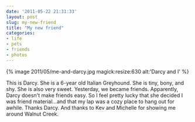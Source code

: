 ```yaml
---
date: '2011-05-22 21:31:33'
layout: post
slug: my-new-friend
title: "My new friend"
categories:
- life
- pets
- friends
- photos
---
```


{% image 2011/05/me-and-darcy.jpg magick:resize:630 alt:'Darcy and I' %}

This is Darcy. She is a 6-year old Italian Greyhound. She is tiny, bony, and shy. She is also very sweet. Yesterday, we became friends. Apparently, Darcy doesn't make friends easy. So I feel pretty lucky that she decided I was friend material...and that my lap was a cozy place to hang out for awhile. Thanks Darcy. And thanks to Kev and Michelle for showing me around Walnut Creek.
